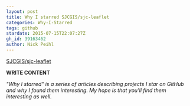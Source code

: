 ```yaml
---
layout: post
title: Why I starred SJCGIS/sjc-leaflet
categories: Why-I-Starred
tags: github
stardate: 2015-07-15T22:07:27Z
gh_id: 39163462
author: Nick Peihl
---
```


[SJCGIS/sjc-leaflet](https://github.com/SJCGIS/sjc-leaflet)

**WRITE CONTENT**

*"Why I starred" is a series of articles describing projects I star on GitHub and why I found them interesting. My hope is that you'll find them interesting as well.*

